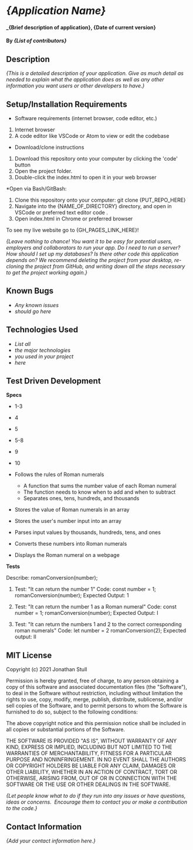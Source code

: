 # _{Application Name}_

#### _{Brief description of application}, {Date of current version}

#### By _**{List of contributors}**_

## Description

_{This is a detailed description of your application. Give as much detail as needed to explain what the application does as well as any other information you want users or other developers to have.}_

## Setup/Installation Requirements

* Software requirements (internet browser, code editor, etc.)
1. Internet browser
2. A code editor like VSCode or Atom to view or edit the codebase

* Download/clone instructions
1. Download this repository onto your computer by clicking the 'code' button
2. Open the project folder.
3. Double-click the index.html to open it in your web browser

*Open via Bash/GitBash:
1. Clone this repository onto your computer: git clone {PUT_REPO_HERE}
2. Navigate into the {NAME_OF_DIRECTORY}  directory, and open in VSCode or preferred text editor code .
3. Open index.html in Chrome or preferred browser

To see my live website go to {GH_PAGES_LINK_HERE}!

_{Leave nothing to chance! You want it to be easy for potential users, employers and collaborators to run your app. Do I need to run a server? How should I set up my databases? Is there other code this application depends on? We recommend deleting the project from your desktop, re-cloning the project from GitHub, and writing down all the steps necessary to get the project working again.}_

## Known Bugs

* _Any known issues_
* _should go here_

## Technologies Used

* _List all_
* _the major technologies_
* _you used in your project_
* _here_

## Test Driven Development

**Specs**

* 1-3
* 4
* 5
* 5-8
* 9
* 10

* Follows the rules of Roman numerals
  * A function that sums the number value of each Roman numeral
  * The function needs to know when to add and when to subtract
  * Separates ones, tens, hundreds, and thousands

* Stores the value of Roman numerals in an array
* Stores the user's number input into an array
* Parses input values by thousands, hundreds, tens, and ones
* Converts these numbers into Roman numerals
* Displays the Roman numeral on a webpage

<!-- 
  Roman numeral system: 
  Highest number: MMM CM XC IX
 
 Our system
  Highest number: 3,999
  -->

**Tests**

Describe: romanConversion(number);
  1. Test: "It can return the number 1"
  Code:
  const number = 1;
  romanConversion(number);
  Expected Output: 1

  2. Test: "It can return the number 1 as a Roman numeral"
  Code:
  const number = 1;
  romanConversion(number);
  Expected Output: I

  3. Test: "It can return the numbers 1 and 2 to the correct corresponding roman numerals"
  Code:
  let number = 2
  romanConversion(2);
  Expected output: II

  


## MIT License

Copyright (c) 2021 Jonathan Stull

Permission is hereby granted, free of charge, to any person obtaining a copy of this software and associated documentation files (the "Software"), to deal in the Software without restriction, including without limitation the rights to use, copy, modify, merge, publish, distribute, sublicense, and/or sell copies of the Software, and to permit persons to whom the Software is furnished to do so, subject to the following conditions:

The above copyright notice and this permission notice shall be included in all copies or substantial portions of the Software.

THE SOFTWARE IS PROVIDED "AS IS", WITHOUT WARRANTY OF ANY KIND, EXPRESS OR IMPLIED, INCLUDING BUT NOT LIMITED TO THE WARRANTIES OF MERCHANTABILITY, FITNESS FOR A PARTICULAR PURPOSE AND NONINFRINGEMENT. IN NO EVENT SHALL THE AUTHORS OR COPYRIGHT HOLDERS BE LIABLE FOR ANY CLAIM, DAMAGES OR OTHER LIABILITY, WHETHER IN AN ACTION OF CONTRACT, TORT OR OTHERWISE, ARISING FROM,
OUT OF OR IN CONNECTION WITH THE SOFTWARE OR THE USE OR OTHER DEALINGS IN THE SOFTWARE.

_{Let people know what to do if they run into any issues or have questions, ideas or concerns.  Encourage them to contact you or make a contribution to the code.}_

## Contact Information

_{Add your contact information here.}_